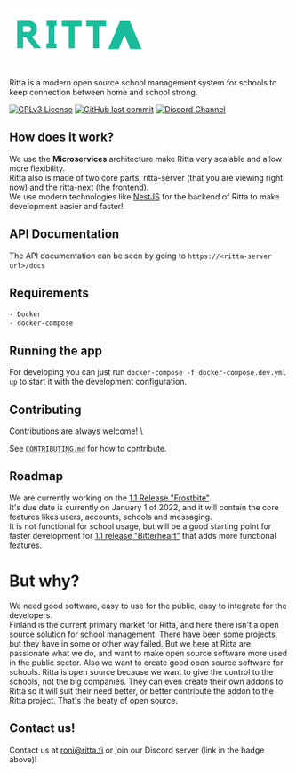 # <img src="https://raw.githubusercontent.com/rittaschool/info/master/Ritta.png" height="100px" alt="ritta-server" />

Ritta is a modern open source school management system for schools to keep connection between home and school strong.

[![GPLv3 License](https://img.shields.io/badge/License-GPL%20v3-yellow.svg?style=for-the-badge)](https://opensource.org/licenses/)
[![GitHub last commit](https://img.shields.io/github/last-commit/rittaschool/ritta-server.svg?color=orange&style=for-the-badge&logo=git)](https://github.com/rittaschool/ritta-server/commits/master)
[![Discord Channel](https://img.shields.io/discord/718870928498360463.svg?color=blue&style=for-the-badge&logo=discord)](https://discord.gg/KwpZGyvX3Q)

## How does it work?

We use the **Microservices** architecture make Ritta very scalable and allow more flexibility. \
Ritta also is made of two core parts, ritta-server (that you are viewing right now) and the [ritta-next](https://github.com/rittaschool/ritta-next) (the frontend). \
We use modern technologies like [NestJS](https://nestjs.com) for the backend of Ritta to make development easier and faster!

## API Documentation

The API documentation can be seen by going to `https://<ritta-server url>/docs`

## Requirements

    - Docker
    - docker-compose

## Running the app

For developing you can just run `docker-compose -f docker-compose.dev.yml up` to start it with the development configuration.

## Contributing

Contributions are always welcome! \

See [`CONTRIBUTING.md`](https://github.com/rittaschool/ritta-server/blob/master/CONTRIBUTING.md) for how to contribute.

## Roadmap

We are currently working on the [1.1 Release "Frostbite"](https://github.com/rittaschool/ritta-server/milestone/1). \
It's due date is currently on January 1 of 2022, and it will contain the core features likes users, accounts, schools and messaging. \
It is not functional for school usage, but will be a good starting point for faster development for [1.1 release "Bitterheart"](https://github.com/rittaschool/ritta-server/milestone/2) that adds more functional features.

# But why?

We need good software, easy to use for the public, easy to integrate for the developers. \
Finland is the current primary market for Ritta, and here there isn't a open source solution for school management. There have been some projects, but they have in some or other way failed. But we here at Ritta are passionate what we do, and want to make open source software more used in the public sector.
Also we want to create good open source software for schools. Ritta is open source because we want to give the control to the schools, not the big companies. They can even create their own addons to Ritta so it will suit their need better, or better contribute the addon to the Ritta project. That's the beaty of open source.

## Contact us!

Contact us at [roni@ritta.fi](mailto:roni@ritta.fi) or join our Discord server (link in the badge above)!
